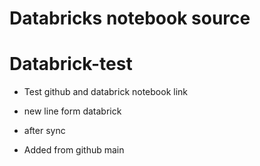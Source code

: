 # Databricks notebook source
# Databrick-test

- Test github and databrick notebook link

- new line form databrick 

- after sync

- Added from github main
